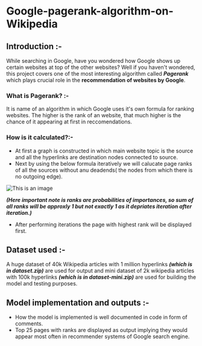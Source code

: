 # Google-pagerank-algorithm-on-Wikipedia

## Introduction :-
While searching in Google, have you wondered how Google shows up certain websites at top of the other websites? Well if you haven't wondered, this project covers one of the most  interesting algorithm called ***Pagerank***  which plays crucial role in the **recommendation of websites by Google**. 

### What is Pagerank? :-
It is name of an algorithm in which Google uses it's own formula for ranking websites. The higher is the rank of an website, that much higher is the chance of it appearing at first in reccomendations.

### How is it calculated?:-
* At first a graph is constructed in which main website topic is the source and all the hyperlinks are destination nodes connected to source.
* Next by using the below formula iteratively we will calucate page ranks of all the sources without anu deadends( the nodes from which there is no outgoing edge).

 ![This is an image](https://miro.medium.com/max/1400/1*z6PTV9WxrxcxnLf4eftXEg.png)

***(Here important note is ranks are probabilities of importances, so sum of all ranks will be approxly 1 but not exactly 1 as it depriates iteration after iteration.)***
* After performing iterations the page with highest rank will be displayed first.

## Dataset used :- 
A huge dataset of 40k Wikipedia articles with 1 million hyperlinks ***(which is in dataset.zip)*** are used for output and mini dataset of 2k wikipedia articles with 100k hyperlinks ***(which is in dataset-mini.zip)*** are used for building the model and testing purposes.

## Model implementation and outputs :- 
* How the model is implemented is well documented in code in form of comments.
* Top 25 pages with ranks are displayed as output implying they would appear most often in recommender systems of Google search engine.


